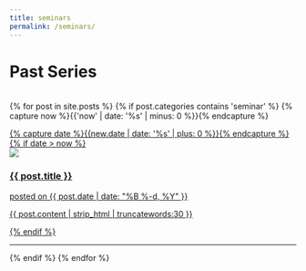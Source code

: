 ```yaml
---
title: seminars
permalink: /seminars/
---
```


# **Past Series**
<br>
<div class="content list">
  {% for post in site.posts %}
   {% if post.categories contains 'seminar' %}
    {% capture now %}{{'now' | date: '%s' | minus: 0 %}}{% endcapture %}
    <div class="list-item">
      <p class="list-post-title">
        <a href="{{ post.url | prepend: site.baseurl }}">
            <div class="row">
              {% capture date %}{{new.date | date: '%s' | plus: 0 %}}{% endcapture %}
               {% if date > now %}
                  <div class="col-sm-4">
                      <img src="/{% if post.header-img %}{{ post.header-img }}{% else %}{{ site.header-img }}{% endif %}">
                  </div>
                  <div class="col-sm-8">
                      <h3 class="post-title">
                          {{ post.title }}
                      </h3>
                      <p class="list-post-title">
                        posted on {{ post.date | date: "%B %-d, %Y" }}
                      </p>
                      <p class="list-detail" >
                        {{ post.content | strip_html | truncatewords:30 }}
                      </p>
                  </div>
               {% endif %}
            </div>
            <hr/>
        </a>
      </p>
    </div>
    {% endif %}
  {% endfor %}
</div>
